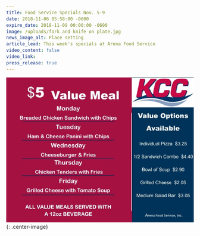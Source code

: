 ```yaml
---
title: Food Service Specials Nov. 5-9
date: 2018-11-06 05:58:00 -0600
expire_date: 2018-11-09 00:00:00 -0600
image: /uploads/fork and knife on plate.jpg
news_image_alt: Place setting
article_lead: This week's specials at Arena Food Service
video_content: false
video_link:
press_release: true
---
```


![](/uploads/11-5--11-9-2018-value-menu-wk-1.jpg){: .center-image}